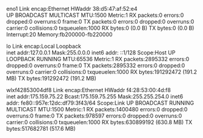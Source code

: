 eno1      Link encap:Ethernet  HWaddr 38:d5:47:af:52:e4  
          UP BROADCAST MULTICAST  MTU:1500  Metric:1
          RX packets:0 errors:0 dropped:0 overruns:0 frame:0
          TX packets:0 errors:0 dropped:0 overruns:0 carrier:0
          collisions:0 txqueuelen:1000 
          RX bytes:0 (0.0 B)  TX bytes:0 (0.0 B)
          Interrupt:20 Memory:fb200000-fb220000 

lo        Link encap:Local Loopback  
          inet addr:127.0.0.1  Mask:255.0.0.0
          inet6 addr: ::1/128 Scope:Host
          UP LOOPBACK RUNNING  MTU:65536  Metric:1
          RX packets:2895332 errors:0 dropped:0 overruns:0 frame:0
          TX packets:2895332 errors:0 dropped:0 overruns:0 carrier:0
          collisions:0 txqueuelen:1000 
          RX bytes:191292472 (191.2 MB)  TX bytes:191292472 (191.2 MB)

wlxf42853004df8 Link encap:Ethernet  HWaddr f4:28:53:00:4d:f8  
          inet addr:175.159.75.22  Bcast:175.159.75.255  Mask:255.255.254.0
          inet6 addr: fe80::957e:12dc:df79:3f43/64 Scope:Link
          UP BROADCAST RUNNING MULTICAST  MTU:1500  Metric:1
          RX packets:1400480 errors:0 dropped:0 overruns:0 frame:0
          TX packets:978597 errors:0 dropped:0 overruns:0 carrier:0
          collisions:0 txqueuelen:1000 
          RX bytes:630899192 (630.8 MB)  TX bytes:517682781 (517.6 MB)

